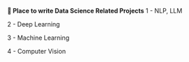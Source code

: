 **📌 Place to write Data Science Related Projects**
1 - NLP, LLM

2 - Deep Learning

3 - Machine Learning

4 - Computer Vision
